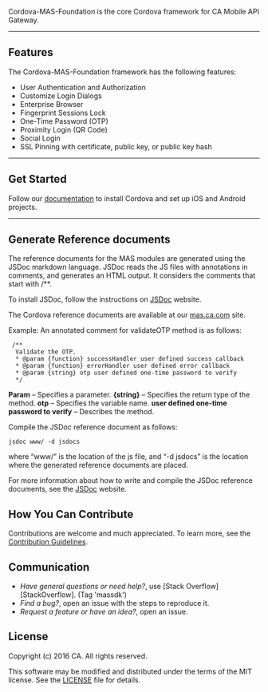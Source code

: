 Cordova-MAS-Foundation is the core Cordova framework for CA Mobile API Gateway.
*********************************************************

## Features
The Cordova-MAS-Foundation framework has the following features:

* User Authentication and Authorization
* Customize Login Dialogs
* Enterprise Browser
* Fingerprint Sessions Lock
* One-Time Password (OTP)
* Proximity Login (QR Code)
* Social Login
* SSL Pinning with certificate, public key, or public key hash

*********************************************************

## Get Started
Follow our [documentation](http://mas.ca.com/docs/) to install Cordova and set up iOS and Android projects.
*********************************************************

## Generate Reference documents

The reference documents for the MAS modules are generated using the JSDoc markdown language. JSDoc reads the JS files with annotations in comments, and generates an HTML output. It considers the comments that start with /**.

To install JSDoc, follow the instructions on [JSDoc](http://usejsdoc.org/) website.

The Cordova reference documents are available at our [mas.ca.com]( http://mas.ca.com/docs/cordova/latest/sdk/) site.

Example:
An annotated comment for validateOTP method is as follows:

```
 /**
  Validate the OTP.
  * @param {function} successHandler user defined success callback
  * @param {function} errorHandler user defined error callback
  * @param {string} otp user defined one-time password to verify
  */
```

**Param** – Specifies a parameter.
**{string}**  – Specifies the return type of the method.
**otp** – Specifies the variable name.
**user defined one-time password to verify** – Describes the method.

Compile the JSDoc reference document as follows:

```
jsdoc www/ -d jsdocs
```

where “www/” is the location of the js file, and “-d jsdocs” is the location where the generated reference documents are placed.

For more information about how to write and compile the JSDoc reference documents, see the [JSDoc](http://usejsdoc.org/) website.

## How You Can Contribute

Contributions are welcome and much appreciated. To learn more, see the [Contribution Guidelines](https://github.com/CAAPIM/Cordova-MAS-Foundation/blob/develop/CONTRIBUTING.md).

## Communication

- *Have general questions or need help?*, use [Stack Overflow][StackOverflow]. (Tag 'massdk')
- *Find a bug?*, open an issue with the steps to reproduce it.
- *Request a feature or have an idea?*, open an issue.

## License
Copyright (c) 2016 CA. All rights reserved.

This software may be modified and distributed under the terms of the MIT license. See the [LICENSE](https://github.com/CAAPIM/Cordova-MAS-Foundation/blob/develop/LICENSE) file for details.
